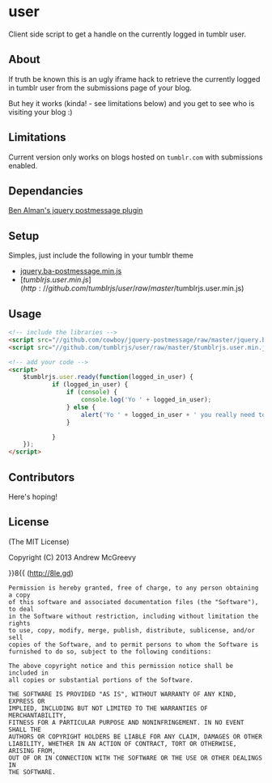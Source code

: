 # user
Client side script to get a handle on the currently logged in tumblr user.

## About
If truth be known this is an ugly iframe hack to retrieve the currently logged in tumblr user from the submissions page of your blog.

But hey it works (kinda! - see limitations below) and you get to see who is visiting your blog :)

## Limitations
Current version only works on blogs hosted on `tumblr.com` with submissions enabled.

## Dependancies
[Ben Alman's jquery postmessage plugin](https://github.com/cowboy/jquery-postmessage)

## Setup
Simples, just include the following in your tumblr theme
  - [jquery.ba-postmessage.min.js](http://github.com/cowboy/jquery-postmessage/raw/master/jquery.ba-postmessage.min.js)
  - [$tumblrjs.user.min.js](http://github.com/tumblrjs/user/raw/master/$tumblrjs.user.min.js)

## Usage
```html
<!-- include the libraries -->
<script src="//github.com/cowboy/jquery-postmessage/raw/master/jquery.ba-postmessage.min.js"></script>
<script src="//github.com/tumblrjs/user/raw/master/$tumblrjs.user.min.js"></script>

<!-- add your code -->
<script>
    $tumblrjs.user.ready(function(logged_in_user) {
            if (logged_in_user) {
                if (console) {
                    console.log('Yo ' + logged_in_user);
                } else {
                    alert('Yo ' + logged_in_user + ' you really need to switch browsers!');
                }

            }
    });
</script>
```

## Contributors

Here's hoping!


## License

(The MIT License)

Copyright (C) 2013 Andrew McGreevy

 }}8{{ (http://8le.gd)

    Permission is hereby granted, free of charge, to any person obtaining a copy
    of this software and associated documentation files (the "Software"), to deal
    in the Software without restriction, including without limitation the rights
    to use, copy, modify, merge, publish, distribute, sublicense, and/or sell
    copies of the Software, and to permit persons to whom the Software is
    furnished to do so, subject to the following conditions:

    The above copyright notice and this permission notice shall be included in
    all copies or substantial portions of the Software.

    THE SOFTWARE IS PROVIDED "AS IS", WITHOUT WARRANTY OF ANY KIND, EXPRESS OR
    IMPLIED, INCLUDING BUT NOT LIMITED TO THE WARRANTIES OF MERCHANTABILITY,
    FITNESS FOR A PARTICULAR PURPOSE AND NONINFRINGEMENT. IN NO EVENT SHALL THE
    AUTHORS OR COPYRIGHT HOLDERS BE LIABLE FOR ANY CLAIM, DAMAGES OR OTHER
    LIABILITY, WHETHER IN AN ACTION OF CONTRACT, TORT OR OTHERWISE, ARISING FROM,
    OUT OF OR IN CONNECTION WITH THE SOFTWARE OR THE USE OR OTHER DEALINGS IN
    THE SOFTWARE.